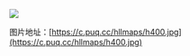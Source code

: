 ![](https://c.puq.cc/hllmaps/h400.jpg)

图片地址：[https://c.puq.cc/hllmaps/h400.jpg](https://c.puq.cc/hllmaps/h400.jpg)